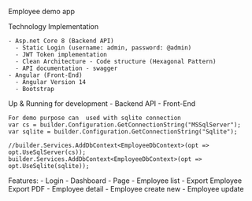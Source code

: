 Employee demo app 

  Technology Implementation 
    
    - Asp.net Core 8 (Backend API)
      - Static Login (username: admin, password: @admin)
      - JWT Token implementation 
      - Clean Architecture - Code structure (Hexagonal Pattern)
      - API documentation - swagger 
    - Angular (Front-End)
      - Angular Version 14
      - Bootstrap 
  
  
  Up & Running for development
    - Backend API 
    - Front-End 
    
    For demo purpose can  used with sqlite connection 
    var cs = builder.Configuration.GetConnectionString("MSSqlServer");
    var sqlite = builder.Configuration.GetConnectionString("Sqlite");

    //builder.Services.AddDbContext<EmployeeDbContext>(opt => opt.UseSqlServer(cs));
    builder.Services.AddDbContext<EmployeeDbContext>(opt => opt.UseSqlite(sqlite));
    
    
  Features:
    - Login 
    - Dashboard 
    - Page 
      - Employee list
      - Export Employee Export PDF
      - Employee detail
      - Employee create new
      - Employee update